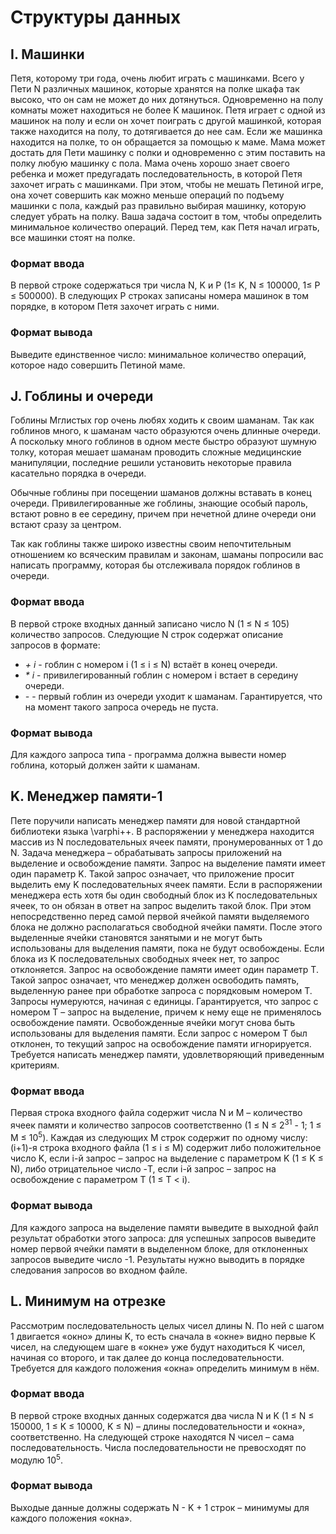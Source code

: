 # Структуры данных


## I. Машинки
Петя, которому три года, очень любит играть с машинками. Всего у Пети N различных машинок, которые хранятся на полке шкафа так высоко, что он сам не может до них дотянуться. Одновременно на полу комнаты может находиться не более K машинок. Петя играет с одной из машинок на полу и если он хочет поиграть с другой машинкой, которая также находится на полу, то дотягивается до нее сам. Если же машинка находится на полке, то он обращается за помощью к маме. Мама может достать для Пети машинку с полки и одновременно с этим поставить на полку любую машинку с пола. Мама очень хорошо знает своего ребенка и может предугадать последовательность, в которой Петя захочет играть с машинками. При этом, чтобы не мешать Петиной игре, она хочет совершить как можно меньше операций по подъему машинки с пола, каждый раз правильно выбирая машинку, которую следует убрать на полку. Ваша задача состоит в том, чтобы определить минимальное количество операций. Перед тем, как Петя начал играть, все машинки стоят на полке.

### Формат ввода
В первой строке содержаться три числа N, K и P (1≤ K, N ≤ 100000, 1≤ P ≤ 500000). В следующих P строках записаны номера машинок в том порядке, в котором Петя захочет играть с ними.

### Формат вывода
Выведите единственное число: минимальное количество операций, которое надо совершить Петиной маме.


## J. Гоблины и очереди
Гоблины Мглистых гор очень любях ходить к своим шаманам. Так как гоблинов много, к шаманам часто образуются очень длинные очереди. А поскольку много гоблинов в одном месте быстро образуют шумную толку, которая мешает шаманам проводить сложные медицинские манипуляции, последние решили установить некоторые правила касательно порядка в очереди.

Обычные гоблины при посещении шаманов должны вставать в конец очереди. Привилегированные же гоблины, знающие особый пароль, встают ровно в ее середину, причем при нечетной длине очереди они встают сразу за центром.

Так как гоблины также широко известны своим непочтительным отношением ко всяческим правилам и законам, шаманы попросили вас написать программу, которая бы отслеживала порядок гоблинов в очереди.

### Формат ввода
В первой строке входных данный записано число N (1 ≤ N ≤ 105)  количество запросов. Следующие N строк содержат описание запросов в формате:

- _\+ i_ \- гоблин с номером i (1 ≤ i ≤ N) встаёт в конец очереди.
- _\* i_ \- привилегированный гоблин с номером i встает в середину очереди.
- _\-_ \- первый гоблин из очереди уходит к шаманам. Гарантируется, что на момент такого запроса очередь не пуста.

### Формат вывода
Для каждого запроса типа - программа должна вывести номер гоблина, который должен зайти к шаманам.


## K. Менеджер памяти-1
Пете поручили написать менеджер памяти для новой стандартной библиотеки языка \\varphi\+\+. В распоряжении у менеджера находится массив из N последовательных ячеек памяти, пронумерованных от 1 до N. Задача менеджера – обрабатывать запросы приложений на выделение и освобождение памяти. Запрос на выделение памяти имеет один параметр K. Такой запрос означает, что приложение просит выделить ему K последовательных ячеек памяти. Если в распоряжении менеджера есть хотя бы один свободный блок из K последовательных ячеек, то он обязан в ответ на запрос выделить такой блок. При этом непосредственно перед самой первой ячейкой памяти выделяемого блока не должно располагаться свободной ячейки памяти. После этого выделенные ячейки становятся занятыми и не могут быть использованы для выделения памяти, пока не будут освобождены. Если блока из K последовательных свободных ячеек нет, то запрос отклоняется. Запрос на освобождение памяти имеет один параметр T. Такой запрос означает, что менеджер должен освободить память, выделенную ранее при обработке запроса с порядковым номером T. Запросы нумеруются, начиная с единицы. Гарантируется, что запрос с номером T – запрос на выделение, причем к нему еще не применялось освобождение памяти. Освобожденные ячейки могут снова быть использованы для выделения памяти. Если запрос с номером T был отклонен, то текущий запрос на освобождение памяти игнорируется. Требуется написать менеджер памяти, удовлетворяющий приведенным критериям.

### Формат ввода
Первая строка входного файла содержит числа N и M – количество ячеек памяти и количество запросов соответственно (1 ≤ N ≤ 2<sup>31</sup> - 1; 1 ≤ M ≤ 10<sup>5</sup>). Каждая из следующих M строк содержит по одному числу: (i+1)-я строка входного файла (1 ≤ i ≤ M) содержит либо положительное число K, если i-й запрос – запрос на выделение с параметром K (1 ≤ K ≤ N), либо отрицательное число -T, если i-й запрос – запрос на освобождение с параметром T (1 ≤ T < i).

### Формат вывода
Для каждого запроса на выделение памяти выведите в выходной файл результат обработки этого запроса: для успешных запросов выведите номер первой ячейки памяти в выделенном блоке, для отклоненных запросов выведите число -1. Результаты нужно выводить в порядке следования запросов во входном файле.


## L. Минимум на отрезке
Рассмотрим последовательность целых чисел длины N. По ней с шагом 1 двигается «окно» длины K, то есть сначала в «окне» видно первые K чисел, на следующем шаге в «окне» уже будут находиться K чисел, начиная со второго, и так далее до конца последовательности. Требуется для каждого положения «окна» определить минимум в нём.

### Формат ввода
В первой строке входных данных содержатся два числа N и K (1 ≤ N ≤ 150000, 1 ≤ K ≤ 10000, K ≤ N) – длины последовательности и «окна», соответственно. На следующей строке находятся N чисел – сама последовательность. Числа последовательности не превосходят по модулю 10<sup>5</sup>.

### Формат вывода
Выходые данные должны содержать N - K + 1 строк – минимумы для каждого положения «окна».
